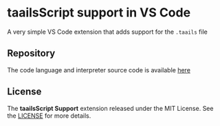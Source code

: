 # taailsScript support in VS Code
A very simple VS Code extension that adds support for the `.taails` file

## Repository
The code language and interpreter source code is available [here](https://github.com/TaAils1440p/taailsScript/tree/main)

## License
The **taailsScript Support** extension released under the MIT License. See the [LICENSE](./LICENSE) for more details.
